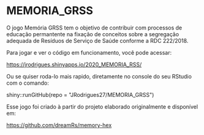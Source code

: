 # MEMORIA_GRSS

O jogo Memória GRSS tem o objetivo de contribuir com processos de educação permantente na fixação de conceitos sobre a segregação adequada de Resíduos de Serviço de Saúde conforme a RDC 222/2018.

Para jogar e ver o código em funcionamento, você pode acessar:

https://jrodrigues.shinyapps.io/2020_MEMORIA_RSS/

Ou se quiser roda-lo mais rapido, diretamente no console do seu RStudio com o comando:

shiny::runGitHub(repo = "JRodrigues27/MEMORIA_GRSS")


Esse jogo foi criado à partir do projeto elaborado originalmente e disponível em:

https://github.com/dreamRs/memory-hex
